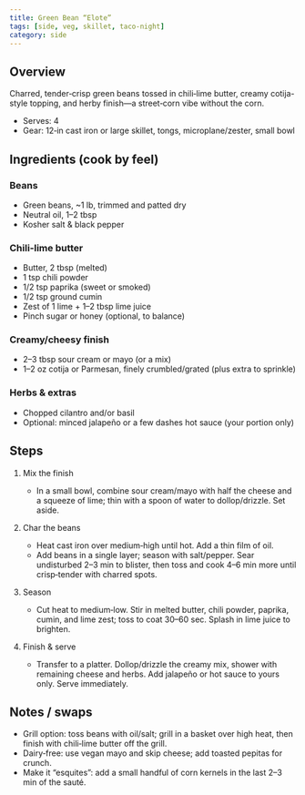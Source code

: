 ```yaml
---
title: Green Bean “Elote”
tags: [side, veg, skillet, taco-night]
category: side
---
```


## Overview
Charred, tender‑crisp green beans tossed in chili‑lime butter, creamy cotija-style topping, and herby finish—a street‑corn vibe without the corn.
- Serves: 4
- Gear: 12‑in cast iron or large skillet, tongs, microplane/zester, small bowl

## Ingredients (cook by feel)
### Beans
- Green beans, ~1 lb, trimmed and patted dry
- Neutral oil, 1–2 tbsp
- Kosher salt & black pepper

### Chili‑lime butter
- Butter, 2 tbsp (melted)
- 1 tsp chili powder
- 1/2 tsp paprika (sweet or smoked)
- 1/2 tsp ground cumin
- Zest of 1 lime + 1–2 tbsp lime juice
- Pinch sugar or honey (optional, to balance)

### Creamy/cheesy finish
- 2–3 tbsp sour cream or mayo (or a mix)
- 1–2 oz cotija or Parmesan, finely crumbled/grated (plus extra to sprinkle)

### Herbs & extras
- Chopped cilantro and/or basil
- Optional: minced jalapeño or a few dashes hot sauce (your portion only)

## Steps
1. Mix the finish
   - In a small bowl, combine sour cream/mayo with half the cheese and a squeeze of lime; thin with a spoon of water to dollop/drizzle. Set aside.

2. Char the beans
   - Heat cast iron over medium‑high until hot. Add a thin film of oil.
   - Add beans in a single layer; season with salt/pepper. Sear undisturbed 2–3 min to blister, then toss and cook 4–6 min more until crisp‑tender with charred spots.

3. Season
   - Cut heat to medium‑low. Stir in melted butter, chili powder, paprika, cumin, and lime zest; toss to coat 30–60 sec. Splash in lime juice to brighten.

4. Finish & serve
   - Transfer to a platter. Dollop/drizzle the creamy mix, shower with remaining cheese and herbs. Add jalapeño or hot sauce to yours only. Serve immediately.

## Notes / swaps
- Grill option: toss beans with oil/salt; grill in a basket over high heat, then finish with chili‑lime butter off the grill.
- Dairy‑free: use vegan mayo and skip cheese; add toasted pepitas for crunch.
- Make it “esquites”: add a small handful of corn kernels in the last 2–3 min of the sauté.
